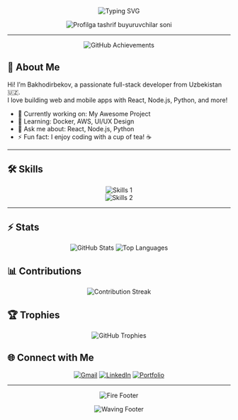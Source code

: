 <!-- Animated Typing Title -->
<p align="center">
  <img src="https://readme-typing-svg.herokuapp.com?size=30&center=true&vCenter=true&width=1000&height=80&lines=I'm+Bakhodirbekov;Full-Stack+Developer;Welcome+to+My+GitHub!+🌟" alt="Typing SVG" />
</p>

<!-- Visitor Count -->
<p align="center">
  <img src="https://profile-counter.glitch.me/Bakhodirbekov/count.svg" alt="Profilga tashrif buyuruvchilar soni" />
</p>

---

<!-- Achievements -->
<p align="center">
  <img src="https://github-profile-trophy.vercel.app/?username=Bakhodirbekov&theme=juicyfresh" alt="GitHub Achievements" />
</p>

## 👋 About Me
Hi! I’m Bakhodirbekov, a passionate full-stack developer from Uzbekistan 🇺🇿.  
I love building web and mobile apps with React, Node.js, Python, and more!  
- 🔭 Currently working on: My Awesome Project  
- 🌱 Learning: Docker, AWS, UI/UX Design  
- 💬 Ask me about: React, Node.js, Python  
- ⚡️ Fun fact: I enjoy coding with a cup of tea! ☕️

---

## 🛠 Skills
<p align="center">
  <img src="https://skillicons.dev/icons?i=react,bootstrap,mui,html,css,vscode,github,figma,tailwind,git,r" alt="Skills 1" />
  <br />
  <img src="https://skillicons.dev/icons?i=nodejs,python,javascript,typescript,express,firebase,mongodb,c,java,nextjs,mysql,flask" alt="Skills 2" />
</p>

---

## ⚡️ Stats
<div align="center">
  <img src="https://github-readme-stats.vercel.app/api?username=Bakhodirbekov&show_icons=true&theme=radical" alt="GitHub Stats" />
  <img src="https://github-readme-stats.vercel.app/api/top-langs/?username=Bakhodirbekov&layout=compact&theme=radical" alt="Top Languages" />
</div>

## 📊 Contributions
<p align="center">
  <img src="https://github-readme-streak-stats.herokuapp.com/?user=Bakhodirbekov&theme=radical" alt="Contribution Streak" />
</p>

## 🏆 Trophies
<p align="center">
  <img src="https://github-profile-trophy.vercel.app/?username=Bakhodirbekov&theme=radical&no-frame=true&margin-w=15" alt="GitHub Trophies" />
</p>

## 🌐 Connect with Me
<p align="center">
  <a href="mailto:bakhodirbekov@example.com"><img src="https://img.shields.io/badge/Gmail-D14836?style=for-the-badge&logo=gmail&logoColor=white" alt="Gmail" /></a>
  <a href="https://linkedin.com/in/yourusername"><img src="https://img.shields.io/badge/LinkedIn-0077B5?style=for-the-badge&logo=linkedin&logoColor=white" alt="LinkedIn" /></a>
  <a href="https://yourportfolio.com"><img src="https://img.shields.io/badge/Portfolio-FF7139?style=for-the-badge&logo=web&logoColor=white" alt="Portfolio" /></a>
</p>

---

<!-- Footer Animation -->
<p align="center">
  <img src="https://media.giphy.com/media/l0HlGma77sc2aMgg0/giphy.gif" alt="Fire Footer" />
</p>

<!-- Waving Capsule Footer -->
<p align="center">
  <img src="https://capsule-render.vercel.app/api?type=waving&color=00bfbf&height=120&section=footer" alt="Waving Footer" />
</p>
